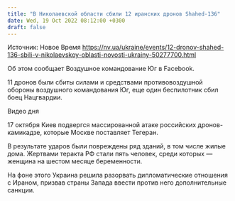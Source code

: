 ```yaml
---
title: "В Николаевской области сбили 12 иранских дронов Shahed-136"
date: Wed, 19 Oct 2022 08:12:00 +0300
draft: false
---
```

Источник: Новое Время https://nv.ua/ukraine/events/12-dronov-shahed-136-sbili-v-nikolaevskoy-oblasti-novosti-ukrainy-50277700.html


 Об этом сообщает Воздушное командование Юг в Facebook.

11 дронов были сбиты силами и средствами противовоздушной обороны воздушного командования Юг, еще один беспилотник сбил боец Нацгвардии.

 Видео дня   

17 октября Киев подвергся массированной атаке российских дронов-камикадзе, которые Москве поставляет Тегеран.

В результате ударов были повреждены ряд зданий, в том числе жилые дома. Жертвами теракта РФ стали пять человек, среди которых — женщина на шестом месяце беременности.

На фоне этого Украина решила разорвать дипломатические отношения с Ираном, призвав страны Запада ввести против него дополнительные санкции.
